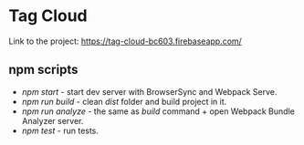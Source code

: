 # Tag Cloud
Link to the project: https://tag-cloud-bc603.firebaseapp.com/

## npm scripts
- _npm start_ - start dev server with BrowserSync and Webpack Serve.
- _npm run build_ - clean _dist_ folder and build project in it.
- _npm run analyze_ - the same as _build_ command + open Webpack Bundle Analyzer server.
- _npm test_ - run tests.
